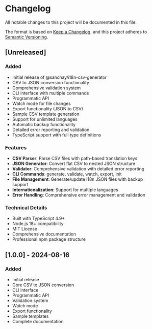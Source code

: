 # Changelog

All notable changes to this project will be documented in this file.

The format is based on [Keep a Changelog](https://keepachangelog.com/en/1.0.0/),
and this project adheres to [Semantic Versioning](https://semver.org/spec/v2.0.0.html).

## [Unreleased]

### Added
- Initial release of @sanchay/i18n-csv-generator
- CSV to JSON conversion functionality
- Comprehensive validation system
- CLI interface with multiple commands
- Programmatic API
- Watch mode for file changes
- Export functionality (JSON to CSV)
- Sample CSV template generation
- Support for unlimited languages
- Automatic backup functionality
- Detailed error reporting and validation
- TypeScript support with full type definitions

### Features
- **CSV Parser**: Parse CSV files with path-based translation keys
- **JSON Generator**: Convert flat CSV to nested JSON structure
- **Validator**: Comprehensive validation with detailed error reporting
- **CLI Commands**: generate, validate, watch, export, init
- **File Management**: Generate/update i18n JSON files with backup support
- **Internationalization**: Support for multiple languages
- **Error Handling**: Comprehensive error management and validation

### Technical Details
- Built with TypeScript 4.9+
- Node.js 18+ compatibility
- MIT License
- Comprehensive documentation
- Professional npm package structure

## [1.0.0] - 2024-08-16

### Added
- Initial release
- Core CSV to JSON conversion
- CLI interface
- Programmatic API
- Validation system
- Watch mode
- Export functionality
- Sample templates
- Complete documentation
